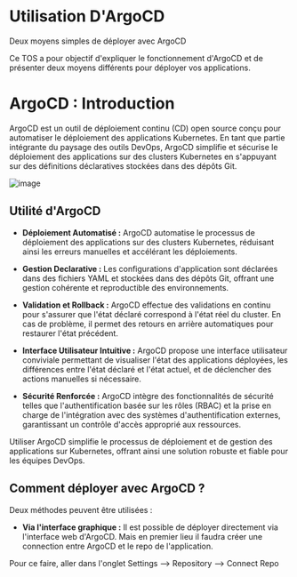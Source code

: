 # Utilisation D'ArgoCD
Deux moyens simples de déployer avec ArgoCD

Ce TOS a pour objectif d'expliquer le fonctionnement d'ArgoCD et de présenter deux moyens différents pour déployer vos applications.

# ArgoCD : Introduction

ArgoCD est un outil de déploiement continu (CD) open source conçu pour automatiser le déploiement des applications Kubernetes. En tant que partie intégrante du paysage des outils DevOps, ArgoCD simplifie et sécurise le déploiement des applications sur des clusters Kubernetes en s'appuyant sur des définitions déclaratives stockées dans des dépôts Git.

![image](https://github.com/TheoVLT/TOS-ArgoCD/assets/148872577/d439fb3b-c256-481e-a562-1899c1723255)

## Utilité d'ArgoCD

- **Déploiement Automatisé :** ArgoCD automatise le processus de déploiement des applications sur des clusters Kubernetes, réduisant ainsi les erreurs manuelles et accélérant les déploiements.
  
- **Gestion Declarative :** Les configurations d'application sont déclarées dans des fichiers YAML et stockées dans des dépôts Git, offrant une gestion cohérente et reproductible des environnements.

- **Validation et Rollback :** ArgoCD effectue des validations en continu pour s'assurer que l'état déclaré correspond à l'état réel du cluster. En cas de problème, il permet des retours en arrière automatiques pour restaurer l'état précédent.

- **Interface Utilisateur Intuitive :** ArgoCD propose une interface utilisateur conviviale permettant de visualiser l'état des applications déployées, les différences entre l'état déclaré et l'état actuel, et de déclencher des actions manuelles si nécessaire.

- **Sécurité Renforcée :** ArgoCD intègre des fonctionnalités de sécurité telles que l'authentification basée sur les rôles (RBAC) et la prise en charge de l'intégration avec des systèmes d'authentification externes, garantissant un contrôle d'accès approprié aux ressources.

Utiliser ArgoCD simplifie le processus de déploiement et de gestion des applications sur Kubernetes, offrant ainsi une solution robuste et fiable pour les équipes DevOps.

## Comment déployer avec ArgoCD ?

Deux méthodes peuvent être utilisées :

- **Via l'interface graphique :** Il est possible de déployer directement via l'interface web d'ArgoCD. Mais en premier lieu il faudra créer une connection entre ArgoCD et le repo de l'application.

Pour ce faire, aller dans l'onglet Settings --> Repository --> Connect Repo


